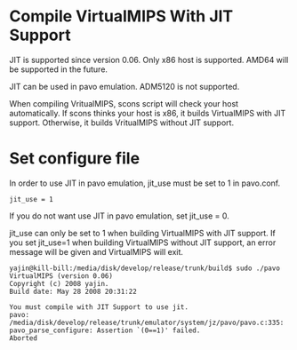 # Compile VirtualMIPS With JIT Support #

JIT is supported since version 0.06. Only x86 host is supported. AMD64 will be supported in the future.

JIT can be used in pavo emulation. ADM5120 is not supported.

When compiling VritualMIPS, scons script will check your host automatically. If scons thinks your host is x86, it builds VirtualMIPS with JIT support. Otherwise, it builds VritualMIPS without JIT support.

# Set configure file #

In order to use JIT in pavo emulation, jit\_use must be set to 1 in pavo.conf.
```
jit_use = 1
```

If you do not want use JIT in pavo emulation, set jit\_use = 0.

jit\_use can only be set to 1 when building VirtualMIPS with JIT support. If you set jit\_use=1 when building VirtualMIPS without JIT support, an error message will be given and VirtualMIPS will exit.
```
yajin@kill-bill:/media/disk/develop/release/trunk/build$ sudo ./pavo 
VirtualMIPS (version 0.06)
Copyright (c) 2008 yajin.
Build date: May 28 2008 20:31:22

You must compile with JIT Support to use jit. 
pavo: /media/disk/develop/release/trunk/emulator/system/jz/pavo/pavo.c:335: pavo_parse_configure: Assertion `(0==1)' failed.
Aborted
```
